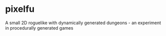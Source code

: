 pixelfu
=======

A small 2D roguelike with dynamically generated dungeons - an experiment in procedurally generated games
